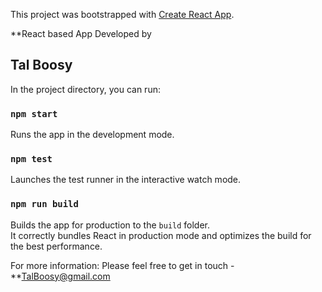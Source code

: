 This project was bootstrapped with [Create React App](https://github.com/facebook/create-react-app).

**React based App Developed by 
## Tal Boosy

In the project directory, you can run:

### `npm start`

Runs the app in the development mode.<br>


### `npm test`

Launches the test runner in the interactive watch mode.<br>

### `npm run build`

Builds the app for production to the `build` folder.<br>
It correctly bundles React in production mode and optimizes the build for the best performance.

For more information:
Please feel free to get in touch - **TalBoosy@gmail.com
